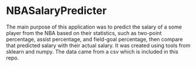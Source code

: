 # NBASalaryPredicter

The main purpose of this application was to predict the salary of a some player from the NBA based on their statistics, such as two-point percentage, assist percentage, and field-goal percentage, then compare that predicted salary with their actual salary. It was created using tools from sklearn and numpy. The data came from a csv which is included in this repo.     
